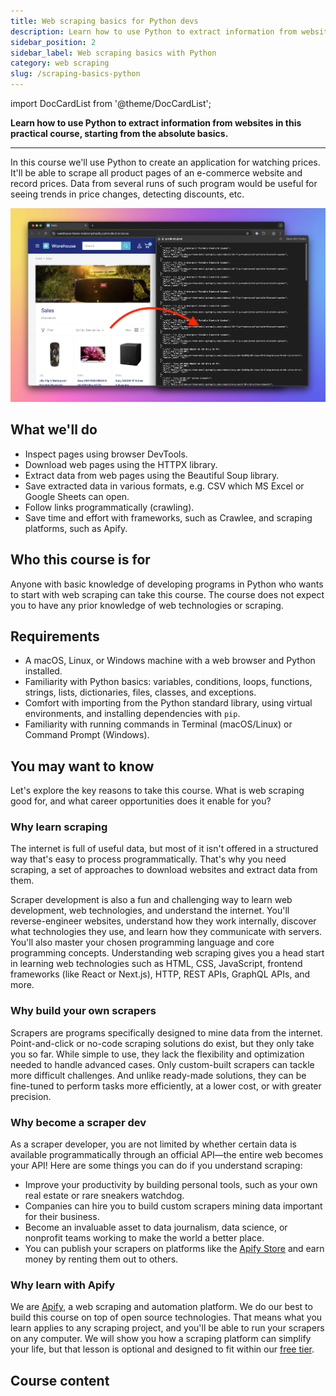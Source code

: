 ```yaml
---
title: Web scraping basics for Python devs
description: Learn how to use Python to extract information from websites in this practical course, starting from the absolute basics.
sidebar_position: 2
sidebar_label: Web scraping basics with Python
category: web scraping
slug: /scraping-basics-python
---
```


import DocCardList from '@theme/DocCardList';

**Learn how to use Python to extract information from websites in this practical course, starting from the absolute basics.**

---

In this course we'll use Python to create an application for watching prices. It'll be able to scrape all product pages of an e-commerce website and record prices. Data from several runs of such program would be useful for seeing trends in price changes, detecting discounts, etc.

![E-commerce listing on the left, JSON with data on the right](../scraping_basics/images/scraping.webp)

## What we'll do

- Inspect pages using browser DevTools.
- Download web pages using the HTTPX library.
- Extract data from web pages using the Beautiful Soup library.
- Save extracted data in various formats, e.g. CSV which MS Excel or Google Sheets can open.
- Follow links programmatically (crawling).
- Save time and effort with frameworks, such as Crawlee, and scraping platforms, such as Apify.

## Who this course is for

Anyone with basic knowledge of developing programs in Python who wants to start with web scraping can take this course. The course does not expect you to have any prior knowledge of web technologies or scraping.

## Requirements

- A macOS, Linux, or Windows machine with a web browser and Python installed.
- Familiarity with Python basics: variables, conditions, loops, functions, strings, lists, dictionaries, files, classes, and exceptions.
- Comfort with importing from the Python standard library, using virtual environments, and installing dependencies with `pip`.
- Familiarity with running commands in Terminal (macOS/Linux) or Command Prompt (Windows).

## You may want to know

Let's explore the key reasons to take this course. What is web scraping good for, and what career opportunities does it enable for you?

### Why learn scraping

The internet is full of useful data, but most of it isn't offered in a structured way that's easy to process programmatically. That's why you need scraping, a set of approaches to download websites and extract data from them.

Scraper development is also a fun and challenging way to learn web development, web technologies, and understand the internet. You'll reverse-engineer websites, understand how they work internally, discover what technologies they use, and learn how they communicate with servers. You'll also master your chosen programming language and core programming concepts. Understanding web scraping gives you a head start in learning web technologies such as HTML, CSS, JavaScript, frontend frameworks (like React or Next.js), HTTP, REST APIs, GraphQL APIs, and more.

### Why build your own scrapers

Scrapers are programs specifically designed to mine data from the internet. Point-and-click or no-code scraping solutions do exist, but they only take you so far. While simple to use, they lack the flexibility and optimization needed to handle advanced cases. Only custom-built scrapers can tackle more difficult challenges. And unlike ready-made solutions, they can be fine-tuned to perform tasks more efficiently, at a lower cost, or with greater precision.

### Why become a scraper dev

As a scraper developer, you are not limited by whether certain data is available programmatically through an official API—the entire web becomes your API! Here are some things you can do if you understand scraping:

- Improve your productivity by building personal tools, such as your own real estate or rare sneakers watchdog.
- Companies can hire you to build custom scrapers mining data important for their business.
- Become an invaluable asset to data journalism, data science, or nonprofit teams working to make the world a better place.
- You can publish your scrapers on platforms like the [Apify Store](https://apify.com/store) and earn money by renting them out to others.

### Why learn with Apify

We are [Apify](https://apify.com), a web scraping and automation platform. We do our best to build this course on top of open source technologies. That means what you learn applies to any scraping project, and you'll be able to run your scrapers on any computer. We will show you how a scraping platform can simplify your life, but that lesson is optional and designed to fit within our [free tier](https://apify.com/pricing).

## Course content

<DocCardList />
